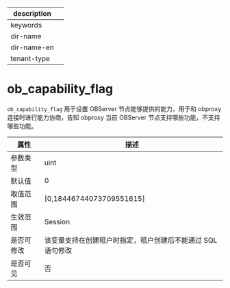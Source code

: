 |description||
|---|---|
|keywords||
|dir-name||
|dir-name-en||
|tenant-type||

# ob_capability_flag

`ob_capability_flag` 用于设置 OBServer 节点能够提供的能力，用于和 obproxy 连接时进行能力协商，告知 obproxy 当前 OBServer 节点支持哪些功能，不支持哪些功能。

| **属性** |              **描述**              |
|--------|----------------------------------|
| 参数类型   | uint                             |
| 默认值    | 0                                |
| 取值范围   | \[0,18446744073709551615\]       |
| 生效范围   | Session                          |
| 是否可修改  | 该变量支持在创建租户时指定，租户创建后不能通过 SQL 语句修改 |
| 是否可见   | 否                                |
